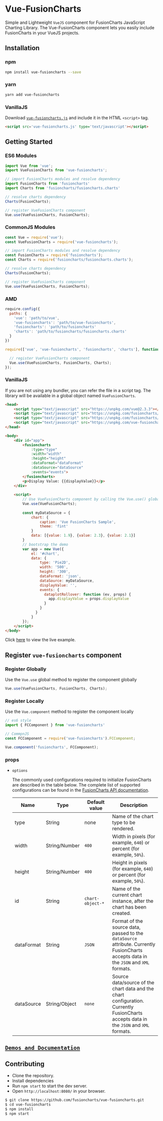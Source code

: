 # Vue-FusionCharts

Simple and Lightweight `VueJS` component for FusionCharts JavaScript Charting Library. The Vue-FusionCharts component lets you easily include FusionCharts in your VueJS projects.

## Installation

### npm

```bash
npm install vue-fusioncharts --save
```

### yarn

```bash
yarn add vue-fusioncharts
```

### VanillaJS

Download [`vue-fusioncharts.js`](https://rawgit.com/fusioncharts/vue-fusioncharts/master/dist/vue-fusioncharts.js) and include it in the HTML `<script>` tag.

```html
<script src='vue-fusioncharts.js' type='text/javascript'></script>
```

## Getting Started

### ES6 Modules

```js
import Vue from 'vue';
import VueFusionCharts from 'vue-fusioncharts';

// import FusionCharts modules and resolve dependency
import FusionCharts from 'fusioncharts'
import Charts from 'fusioncharts/fusioncharts.charts'

// resolve charts dependency
Charts(FusionCharts);

// register VueFusionCharts component
Vue.use(VueFusionCharts, FusionCharts);
```

### CommonJS Modules

```js
const Vue = require('vue');
const VueFusionCharts = require('vue-fusioncharts');

// import FusionCharts modules and resolve dependency
const FusionCharts = require('fusioncharts');
const Charts = require('fusioncharts/fusioncharts.charts');

// resolve charts dependency
Charts(FusionCharts);

// register VueFusionCharts component
Vue.use(VueFusionCharts, FusionCharts);
```

### AMD

```js
require.config({
  paths: {
    'vue': 'path/to/vue',
    'vue-fusioncharts': 'path/to/vue-fusioncharts',
    'fusioncharts': 'path/to/fusioncharts'
    'charts': 'path/to/fusioncharts/fusioncharts.charts'
  }
})

require(['vue', 'vue-fusioncharts', 'fusioncharts', 'charts'], function (Vue, VueFusionCharts, FusionCharts, Charts) {

  // register VueFusionCharts component
  Vue.use(VueFusionCharts, FusionCharts, Charts);
});
```

### VanillaJS

If you are not using any bundler, you can refer the file in a script tag. The library will be available in a global object named `VueFusionCharts`.

```html
<head>
    <script type="text/javascript" src="https://unpkg.com/vue@2.3.3"></script>
    <script type="text/javascript" src="https://unpkg.com/fusioncharts/fusioncharts.js"></script>
    <script type="text/javascript" src="https://unpkg.com/fusioncharts/fusioncharts.charts.js"></script>
    <script type="text/javascript" src="https://unpkg.com/vue-fusioncharts/dist/vue-fusioncharts.min.js"></script>
</head>

<body>
    <div id="app">
        <fusioncharts
            :type="type"
            :width="width"
            :height="height"
            :dataFormat="dataFormat"
            :dataSource="dataSource"
            :events="events">
        </fusioncharts>
        <p>Display Value: {{displayValue}}</p>
    </div>
    
    <script>
        // Use VueFusionCharts component by calling the Vue.use() global method:
        Vue.use(VueFusionCharts);
        
        const myDataSource = {
            chart: {
                caption: 'Vue FusionCharts Sample',
                theme: 'fint'
            }
            data: [{value: 1.9}, {value: 2.3}, {value: 2.1}]
        }
        // bootstrap the demo
        var app = new Vue({
            el: '#chart',
            data: {
                type: 'Pie2D',
                width: '500',
                height: '300',
                dataFormat: 'json',
                dataSource: myDataSource,
                displayValue: '',
                events: {
                  dataplotRollover: function (ev, props) {
                    app.displayValue = props.displayValue       
                  }       
                }
              }
            }
        });
    </script>
</body>
```
Click [here](https://jsfiddle.net/rohitcoolblog/5Lt720a9/) to view the live example.

## Register `vue-fusioncharts` component

### Register Globally

Use the `Vue.use` global method to register the component globally

```js
Vue.use(VueFusionCharts, FusionCharts, Charts);
```

### Register Locally

Use the `Vue.component` method to register the component locally

```js
// es6 style
import { FCComponent } from 'vue-fusioncharts'

// CommpnJS
const FCComponent = require('vue-fusioncharts').FCComponent;

Vue.component('fusioncharts', FCComponent);
```

### props

* `options`

    The commonly used configurations required to initialize FusionCharts are described in the table below. The complete list of supported configurations can be found in the [FusionCharts API documentation](http://www.fusioncharts.com/dev/api/fusioncharts.html).

    <table>
        <thead>
            <tr>
                <th width="20%">Name</th>
                <th width="25%">Type</th>
                <th width="20%">Default value</th>
                <th width="35%">Description</th>
            </tr>
        </thead>
        <tbody>
            <tr>
                <td>type</td>
                <td>String</td>
                <td>none</td>
                <td>Name of the chart type to be rendered.</td>
            </tr>
            <tr>
                <td>width</td>
                <td>String/Number</td>
                <td><code>400</code></td>
                <td>Width in pixels (for example, <code>640</code>) or percent (for example, <code>50%</code>).</td>
            </tr>
            <tr>
                <td>height</td>
                <td>String/Number</td>
                <td><code>400</code></td>
                <td>Height in pixels (for example, <code>640</code>) or percent (for example, <code>50%</code>).</td>
            </tr>
            <tr>
                <td>id</td>
                <td>String</td>
                <td><code>chart-object-*</code></td>
                <td>Name of the current chart instance, after the chart has been created.</td>
            </tr>
            <tr>
                <td>dataFormat</td>
                <td>String</td>
                <td><code>JSON</code></td>
                <td>Format of the source data, passed to the <code>dataSource</code> attribute. Currently FusionCharts accepts data in the <code>JSON</code> and <code>XML</code> formats.</td>
            </tr>
            <tr>
                <td>dataSource</td>
                <td>String/Object</td>
                <td><code>none</code></td>
                <td>Source data/source of the chart data and the chart configuration. Currently FusionCharts accepts data in the <code>JSON</code> and <code>XML</code> formats.</td>
            </tr>
        </tbody>
    </table>

## [`Demos and Documentation`](https://fusioncharts.github.io/vue-fusioncharts/)

## Contributing

* Clone the repository.
* Install dependencies
* Run `npm start` to start the dev server.
* Open `http://localhost:8080/` in your browser.

```sh
$ git clone https://github.com/fusioncharts/vue-fusioncharts.git
$ cd vue-fusioncharts
$ npm install
$ npm start
```